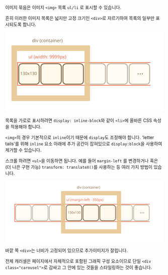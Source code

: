 이미지 묶음은 이미지 `<img>` 목록 `ul/li` 로 표시할 수 있습니다.

흔히 이러한 이미지 목록은 넓지만 고정 크기인 `<div>`로 자르기하여 목록의 일부만 표시되도록 합니다.

![](carousel1.svg)

목록을 가로로 표시하려면 `display: inline-block`와 같이 `<li>`에 올바른 CSS 속성을 적용해야 합니다.

`<img>`의 경우 기본적으로 `inline`이기 때문에 `display`도 조정해야 합니다. 'letter tails'를 위해 `inline` 요소 아래에 추가 공간이 잡혀있으로 `display:block`을 사용하여 제거할 수 있습니다.

스크롤 하려면 `<ul>`을 이동하면 됩니다. 예를 들어 `margin-left` 를 변경하거나 혹은 (더 나은 구현 가능) `transform: translateX()`를 사용하는 등 여러 가지 방법이 있습니다.

![](carousel2.svg)

바깥 쪽 `<div>`는 너비가 고정되어 있으므로 추가이미지가 잘립니다.

전체 캐러셀은 페이지에서 자체적으로 포함된 그래픽 구성 요소이므로 단일 `<div class="carousel">`로 감싸고 그 안에 있는 것들을 스타일링하는 것이 좋습니다.
